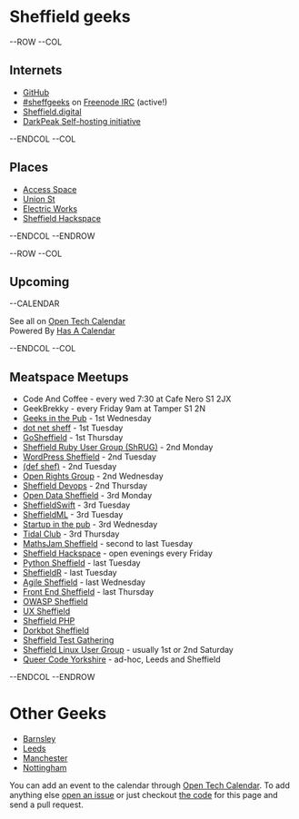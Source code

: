# Sheffield geeks

--ROW
--COL

## Internets

* [GitHub](https://github.com/sheffgeeks)
* <a href="https://www.irccloud.com/invite?channel=%23sheffgeeks&amp;hostname=irc.freenode.net&amp;port=6697&amp;ssl=1" target="_blank">#sheffgeeks</a> on [Freenode IRC](http://freenode.net) (active!)
* [Sheffield.digital](http://sheffield.digital/)
* [DarkPeak Self-hosting initiative](https://darkpeak.org/)

--ENDCOL
--COL

## Places

* [Access Space](http://access-space.org/)
* [Union St](http://www.union-st.org/)
* [Electric Works](http://electric-works.net/)
* [Sheffield Hackspace](http://www.sheffieldhardwarehackers.org.uk/)

--ENDCOL
--ENDROW

--ROW
--COL

## Upcoming

--CALENDAR

See all on [Open Tech Calendar](https://opentechcalendar.co.uk/area/40-sheffield)<br />
Powered By [Has A Calendar](http://ican.hasacalendar.co.uk/)

--ENDCOL
--COL

## Meatspace Meetups

* Code And Coffee - every wed 7:30 at Cafe Nero S1 2JX
* GeekBrekky - every Friday 9am at Tamper S1 2N
* [Geeks in the Pub](http://www.gitpub.org.uk/) - 1st Wednesday
* [dot net sheff](http://dotnetsheff.co.uk) - 1st Tuesday
* [GoSheffield](https://www.meetup.com/GoSheffield/) - 1st Thursday
* [Sheffield Ruby User Group (ShRUG)](http://shrug.org/) - 2nd Monday
* [WordPress Sheffield](http://wpsheffield.com/) - 2nd Tuesday
* [(def shef)](http://defshef.github.io) - 2nd Tuesday
* [Open Rights Group](https://sheffield.openrightsgroup.org/) - 2nd Wednesday
* [Sheffield Devops](http://www.sheffielddevops.org.uk/) - 2nd Thursday
* [Open Data Sheffield](https://groups.google.com/forum/?hl=en&fromgroups=#!forum/opendatasheffield) - 3rd Monday
* [SheffieldSwift](https://twitter.com/sheffieldswift) - 3rd Tuesday
* [SheffieldML](https://twitter.com/shef_ml) - 3rd Tuesday
* [Startup in the pub](http://www.meetup.com/Startup-Sheffield/) - 3rd Wednesday
* [Tidal Club](http://twitter.com/tidalclub) - 3rd Thursday
* [MathsJam Sheffield](http://www.mathsjam.com/index.php?city=sheffield) - second to last Tuesday
* [Sheffield Hackspace](http://www.sheffieldhardwarehackers.org.uk/) - open evenings every Friday
* [Python Sheffield](https://twitter.com/pysheff) - last Tuesday
* [SheffieldR](http://www.meetup.com/SheffieldR-Sheffield-R-Users-Group/) - last Tuesday
* [Agile Sheffield](http://www.meetup.com/Agile-Sheffield-Meetup/) - last Wednesday
* [Front End Sheffield](https://twitter.com/FrontEndSheff) - last Thursday
* [OWASP Sheffield](https://www.owasp.org/index.php/Sheffield)
* [UX Sheffield](http://twitter.com/uxsheffield)
* [Sheffield PHP](https://www.sheffieldphp.co.uk/)
* [Dorkbot Sheffield](http://dorkbotsheffield.lurk.org/)
* [Sheffield Test Gathering](http://www.meetup.com/Sheffield-Test-Gathering)
* [Sheffield Linux User Group](http://www.sheflug.org.uk) - usually 1st or 2nd Saturday
* [Queer Code Yorkshire](https://opentechcalendar.co.uk/group/477-queer-code-yorkshire) - ad-hoc, Leeds and Sheffield

--ENDCOL
--ENDROW

# Other Geeks

* [Barnsley](http://barnsley.io/)
* [Leeds](http://leedsgeeks.net/)
* [Manchester](http://technw.uk/)
* [Nottingham](http://nottingham.digital/)

You can add an event to the calendar through [Open Tech Calendar][1]. To add anything else [open an issue][2] or just checkout [the code][3]
for this page and send a pull request.

[1]: https://opentechcalendar.co.uk/area/40-sheffield
[2]: https://github.com/sheffgeeks/sheffgeeks.github.io/issues/new
[3]: https://github.com/sheffgeeks/sheffgeeks.github.io
